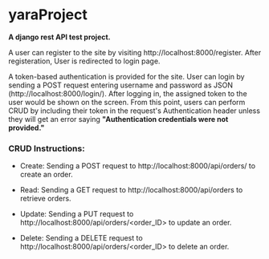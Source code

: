 # yaraProject
**A django rest API test project.**

A user can register to the site by visiting http://localhost:8000/register. After registeration, User is redirected to login page.

A token-based authentication is provided for the site. User can login by sending a POST request entering username and password as JSON (http://localhost:8000/login/). After logging in, the assigned token to the user would be shown on the screen. From this point, users can perform CRUD by including their token in the request's Authentication header unless they will get an error saying **"Authentication credentials were not provided."**

### CRUD Instructions:

* Create: Sending a POST request to http://localhost:8000/api/orders/ to create an order.

* Read: Sending a GET request to http://localhost:8000/api/orders to retrieve orders.

* Update: Sending a PUT request to http://localhost:8000/api/orders/<order_ID> to update an order.

* Delete: Sending a DELETE request to http://localhost:8000/api/orders/<order_ID> to delete an order.


